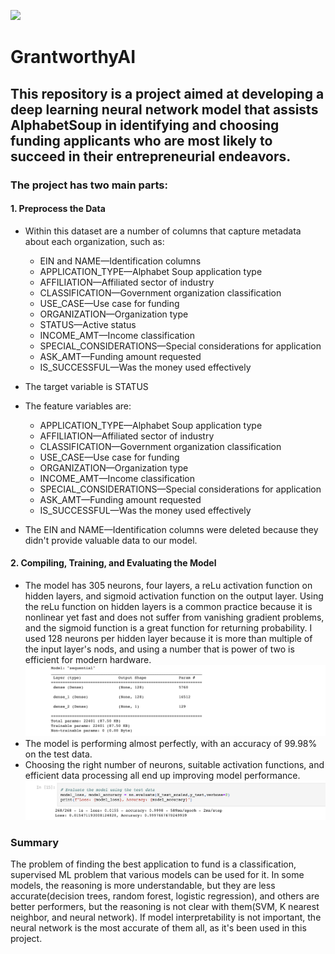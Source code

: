 ![](https://sos-ch-dk-2.exo.io/public-website-production-2022/filer_public_thumbnails/filer_public/72/b7/72b7892e-4826-4a92-848d-9d9fcdfb0768/hbp_team_proposes_new_categorisation_scheme_for_neuron-astrocyte_network_models-1.png__945x706_q85_subsampling-2.png)
# GrantworthyAI
## This repository is a project aimed at developing a deep learning neural network model that assists AlphabetSoup in identifying and choosing funding applicants who are most likely to succeed in their entrepreneurial endeavors.

### The project has two main parts:

#### 1. Preprocess the Data
- Within this dataset are a number of columns that capture metadata about each organization, such as:
    * EIN and NAME—Identification columns
    * APPLICATION_TYPE—Alphabet Soup application type
    * AFFILIATION—Affiliated sector of industry
    * CLASSIFICATION—Government organization classification
    * USE_CASE—Use case for funding
    * ORGANIZATION—Organization type
    * STATUS—Active status
    * INCOME_AMT—Income classification
    * SPECIAL_CONSIDERATIONS—Special considerations for application
    * ASK_AMT—Funding amount requested
    * IS_SUCCESSFUL—Was the money used effectively

- The target variable is STATUS
- The feature variables are:
    * APPLICATION_TYPE—Alphabet Soup application type
    * AFFILIATION—Affiliated sector of industry
    * CLASSIFICATION—Government organization classification
    * USE_CASE—Use case for funding
    * ORGANIZATION—Organization type
    * INCOME_AMT—Income classification
    * SPECIAL_CONSIDERATIONS—Special considerations for application
    * ASK_AMT—Funding amount requested
    * IS_SUCCESSFUL—Was the money used effectively
- The EIN and NAME—Identification columns were deleted because they didn't provide valuable data to our model.

#### 2. Compiling, Training, and Evaluating the Model
   - The model has 305 neurons, four layers, a reLu activation function on hidden layers, and sigmoid activation function on the output layer. Using the reLu function on hidden layers is a common practice because it is nonlinear yet fast and does not suffer from vanishing gradient problems, and the sigmoid function is a great function for returning probability. I used 128 neurons per hidden layer because it is more than multiple of the input layer's nods, and using a  number that is power of two is efficient for modern hardware.
     ![](https://github.com/MahsaBakhtiari/GrantworthyAI/blob/main/pics/1.png)
   - The model is performing almost perfectly, with an accuracy of 99.98% on the test data.
   - Choosing the right number of neurons, suitable activation functions, and efficient data processing all end up improving model performance.
     ![](https://github.com/MahsaBakhtiari/GrantworthyAI/blob/main/pics/2.png)

### Summary
The problem of finding the best application to fund is a classification, supervised ML problem that various models can be used for it. 
In some models, the reasoning is more understandable, but they are less accurate(decision trees, random forest, logistic regression), and others are better performers, but the reasoning is not clear with them(SVM, K nearest neighbor, and neural network). If model interpretability is not important, the neural network is the most accurate of them all, as it's been used in this project.


    
    
    
    
